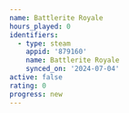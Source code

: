 ```yaml
---
name: Battlerite Royale
hours_played: 0
identifiers:
  - type: steam
    appid: '879160'
    name: Battlerite Royale
    synced_on: '2024-07-04'
active: false
rating: 0
progress: new
---
```


